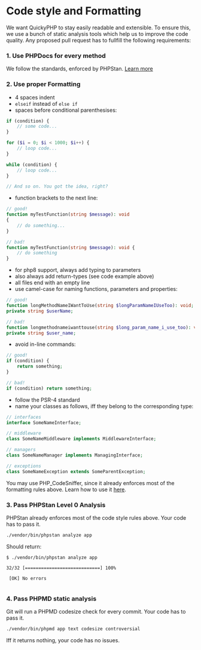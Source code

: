 # Code style and Formatting

We want QuickyPHP to stay easily readable and extensible. To ensure this, we use a bunch of
static analysis tools which help us to improve the code quality. Any proposed pull request has
to fullfill the following requirements:

### 1. Use PHPDocs for every method
We follow the standards, enforced by PHPStan. [Learn more](https://phpstan.org/writing-php-code/phpdocs-basics)

### 2. Use proper Formatting
- 4 spaces indent
- `elseif` instead of `else if`
- spaces before conditional parenthesises:
```php
if (condition) {
    // some code...
} 

for ($i = 0; $i < 1000; $i++) {
    // loop code...
}

while (condition) {
    // loop code...
}

// And so on. You got the idea, right?
```
- function brackets to the next line:
```php
// good!
function myTestFunction(string $message): void
{
    // do something...
}

// bad!
function myTestFunction(string $message): void {
    // do something
}
```
- for php8 support, always add typing to parameters
- also always add return-types (see code example above)
- all files end with an empty line
- use camel-case for naming functions, parameters and properties:
```php
// good!
function longMethodNameIWantToUse(string $longParamNameIUseToo): void;
private string $userName;

// bad!
function longmethodnameiwanttouse(string $long_param_name_i_use_too): void;
private string $user_name;
```
- avoid in-line commands:
```php
// good!
if (condition) {
    return something;
}

// bad!
if (condition) return something;
```
- follow the PSR-4 standard
- name your classes as follows, iff they belong to the corresponding type:
```php
// interfaces
interface SomeNameInterface;

// middleware
class SomeNameMiddleware implements MiddlewareInterface;

// managers
class SomeNameManager implements ManagingInterface;

// exceptions
class SomeNameException extends SomeParentException;
```
You may use PHP_CodeSniffer, since it already enforces most of the formatting rules above.
Learn how to use it [here](https://github.com/squizlabs/PHP_CodeSniffer).

### 3. Pass PHPStan Level 0 Analysis
PHPStan already enforces most of the code style rules above. Your code has to pass it. 
```bash
./vendor/bin/phpstan analyze app
```
Should return:
```
$ ./vendor/bin/phpstan analyze app

32/32 [============================] 100%
                                                                                                          
 [OK] No errors                                                                                                         
                                                                                                                        
```
### 4. Pass PHPMD static analysis
Git will run a PHPMD codesize check for every commit. Your code has to pass it.  
```bash
./vendor/bin/phpmd app text codesize controversial
```
Iff it returns nothing, your code has no issues.



